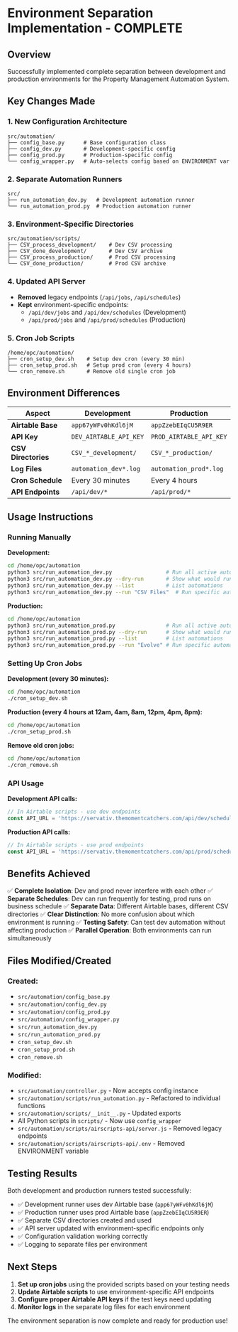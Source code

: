 # Environment Separation Implementation - COMPLETE

## Overview
Successfully implemented complete separation between development and production environments for the Property Management Automation System.

## Key Changes Made

### 1. **New Configuration Architecture**
```
src/automation/
├── config_base.py      # Base configuration class
├── config_dev.py       # Development-specific config
├── config_prod.py      # Production-specific config
└── config_wrapper.py   # Auto-selects config based on ENVIRONMENT var
```

### 2. **Separate Automation Runners**
```
src/
├── run_automation_dev.py   # Development automation runner
└── run_automation_prod.py  # Production automation runner
```

### 3. **Environment-Specific Directories**
```
src/automation/scripts/
├── CSV_process_development/    # Dev CSV processing
├── CSV_done_development/       # Dev CSV archive
├── CSV_process_production/     # Prod CSV processing
└── CSV_done_production/        # Prod CSV archive
```

### 4. **Updated API Server**
- **Removed** legacy endpoints (`/api/jobs`, `/api/schedules`)
- **Kept** environment-specific endpoints:
  - `/api/dev/jobs` and `/api/dev/schedules` (Development)
  - `/api/prod/jobs` and `/api/prod/schedules` (Production)

### 5. **Cron Job Scripts**
```
/home/opc/automation/
├── cron_setup_dev.sh    # Setup dev cron (every 30 min)
├── cron_setup_prod.sh   # Setup prod cron (every 4 hours)
└── cron_remove.sh       # Remove old single cron job
```

## Environment Differences

| Aspect | Development | Production |
|--------|-------------|------------|
| **Airtable Base** | `app67yWFv0hKdl6jM` | `appZzebEIqCU5R9ER` |
| **API Key** | `DEV_AIRTABLE_API_KEY` | `PROD_AIRTABLE_API_KEY` |
| **CSV Directories** | `CSV_*_development/` | `CSV_*_production/` |
| **Log Files** | `automation_dev*.log` | `automation_prod*.log` |
| **Cron Schedule** | Every 30 minutes | Every 4 hours |
| **API Endpoints** | `/api/dev/*` | `/api/prod/*` |

## Usage Instructions

### Running Manually

**Development:**
```bash
cd /home/opc/automation
python3 src/run_automation_dev.py                 # Run all active automations
python3 src/run_automation_dev.py --dry-run       # Show what would run
python3 src/run_automation_dev.py --list          # List automations
python3 src/run_automation_dev.py --run "CSV Files"  # Run specific automation
```

**Production:**
```bash
cd /home/opc/automation
python3 src/run_automation_prod.py                # Run all active automations
python3 src/run_automation_prod.py --dry-run      # Show what would run
python3 src/run_automation_prod.py --list         # List automations
python3 src/run_automation_prod.py --run "Evolve" # Run specific automation
```

### Setting Up Cron Jobs

**Development (every 30 minutes):**
```bash
cd /home/opc/automation
./cron_setup_dev.sh
```

**Production (every 4 hours at 12am, 4am, 8am, 12pm, 4pm, 8pm):**
```bash
cd /home/opc/automation
./cron_setup_prod.sh
```

**Remove old cron jobs:**
```bash
cd /home/opc/automation
./cron_remove.sh
```

### API Usage

**Development API calls:**
```javascript
// In Airtable scripts - use dev endpoints
const API_URL = 'https://servativ.themomentcatchers.com/api/dev/schedules';
```

**Production API calls:**
```javascript
// In Airtable scripts - use prod endpoints  
const API_URL = 'https://servativ.themomentcatchers.com/api/prod/schedules';
```

## Benefits Achieved

✅ **Complete Isolation**: Dev and prod never interfere with each other
✅ **Separate Schedules**: Dev can run frequently for testing, prod runs on business schedule
✅ **Separate Data**: Different Airtable bases, different CSV directories
✅ **Clear Distinction**: No more confusion about which environment is running
✅ **Testing Safety**: Can test dev automation without affecting production
✅ **Parallel Operation**: Both environments can run simultaneously

## Files Modified/Created

### Created:
- `src/automation/config_base.py`
- `src/automation/config_dev.py` 
- `src/automation/config_prod.py`
- `src/automation/config_wrapper.py`
- `src/run_automation_dev.py`
- `src/run_automation_prod.py`
- `cron_setup_dev.sh`
- `cron_setup_prod.sh`
- `cron_remove.sh`

### Modified:
- `src/automation/controller.py` - Now accepts config instance
- `src/automation/scripts/run_automation.py` - Refactored to individual functions
- `src/automation/scripts/__init__.py` - Updated exports
- All Python scripts in `scripts/` - Now use `config_wrapper`
- `src/automation/scripts/airscripts-api/server.js` - Removed legacy endpoints
- `src/automation/scripts/airscripts-api/.env` - Removed ENVIRONMENT variable

## Testing Results

Both development and production runners tested successfully:
- ✅ Development runner uses dev Airtable base (`app67yWFv0hKdl6jM`)
- ✅ Production runner uses prod Airtable base (`appZzebEIqCU5R9ER`)
- ✅ Separate CSV directories created and used
- ✅ API server updated with environment-specific endpoints only
- ✅ Configuration validation working correctly
- ✅ Logging to separate files per environment

## Next Steps

1. **Set up cron jobs** using the provided scripts based on your testing needs
2. **Update Airtable scripts** to use environment-specific API endpoints
3. **Configure proper Airtable API keys** if the test keys need updating
4. **Monitor logs** in the separate log files for each environment

The environment separation is now complete and ready for production use!